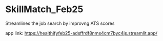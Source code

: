 # SkillMatch_Feb25
Streamlines the job search by improvng ATS scores

app link: https://healthifyfeb25-adsffrdf8nms4cm7byc4js.streamlit.app/
